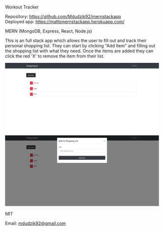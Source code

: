 Workout Tracker

<!-- Live link to deployed app -->

Repository: https://github.com/Mdudzik92/mernstackapp<br>
Deployed app: https://mattsmernstackapp.herokuapp.com/

<!-- Technologies used -->

MERN (MongoDB, Express, React, Node.js)

<!-- Explanation of what the app is -->

This is an full stack app which allows the user to fill out and track their personal shopping list. They can start by clicking "Add Item" and filling out the shopping list with what they need. Once the items are added they can click the red 'X' to remove the item from their list.

<!-- Screenshot -->

<img src="./img/workingapp.png">
<img src="./img/additem.png">

<!-- License -->

MIT

<!-- Contact information -->

Email: mdudzik92@gmail.com
